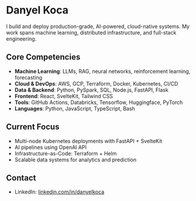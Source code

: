 # Danyel Koca

I build and deploy production-grade, AI-powered, cloud-native systems. My work spans machine learning, distributed infrastructure, and full-stack engineering.

## Core Competencies

- **Machine Learning**: LLMs, RAG, neural networks, reinforcement learning, forecasting
- **Cloud & DevOps**: AWS, GCP, Terraform, Docker, Kubernetes, CI/CD
- **Data & Backend**: Python, PySpark, SQL, Node.js, FastAPI, Flask
- **Frontend**: React, SvelteKit, Tailwind CSS
- **Tools**: GitHub Actions, Databricks, Tensorflow, Huggingface, PyTorch
- **Languages**: Python, JavaScript, TypeScript, Bash

## Current Focus

- Multi-node Kubernetes deployments with FastAPI + SvelteKit
- AI pipelines using OpenAI API
- Infrastructure-as-Code: Terraform + Helm
- Scalable data systems for analytics and prediction

## Contact

- LinkedIn: [linkedin.com/in/danyelkoca](https://linkedin.com/in/danyelkoca)
